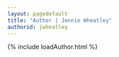 ```yaml
---
layout: pagedefault
title: "Author | Jennie Wheatley"
authorid: jwheatley
---
```

{% include loadAuthor.html %}